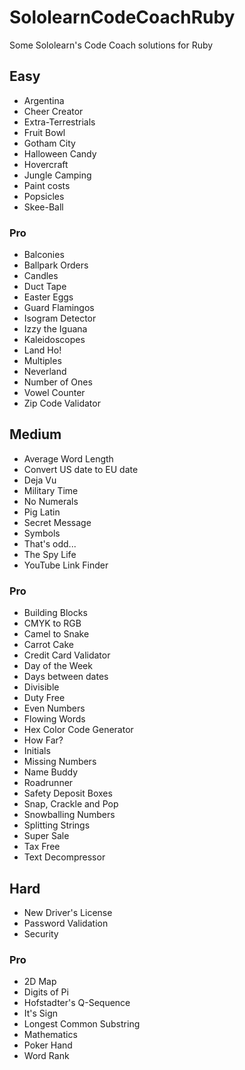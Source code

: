 # SololearnCodeCoachRuby
Some Sololearn's Code Coach solutions for Ruby

## Easy
* Argentina
* Cheer Creator
* Extra-Terrestrials
* Fruit Bowl
* Gotham City
* Halloween Candy
* Hovercraft
* Jungle Camping
* Paint costs
* Popsicles
* Skee-Ball

### Pro
* Balconies
* Ballpark Orders
* Candles
* Duct Tape
* Easter Eggs
* Guard Flamingos
* Isogram Detector
* Izzy the Iguana
* Kaleidoscopes
* Land Ho!
* Multiples
* Neverland
* Number of Ones
* Vowel Counter
* Zip Code Validator

## Medium
* Average Word Length
* Convert US date to EU date
* Deja Vu
* Military Time
* No Numerals
* Pig Latin
* Secret Message
* Symbols
* That's odd...
* The Spy Life
* YouTube Link Finder

### Pro
* Building Blocks
* CMYK to RGB
* Camel to Snake
* Carrot Cake
* Credit Card Validator
* Day of the Week
* Days between dates
* Divisible
* Duty Free
* Even Numbers
* Flowing Words
* Hex Color Code Generator
* How Far?
* Initials
* Missing Numbers
* Name Buddy
* Roadrunner
* Safety Deposit Boxes
* Snap, Crackle and Pop
* Snowballing Numbers
* Splitting Strings
* Super Sale
* Tax Free
* Text Decompressor

## Hard
* New Driver's License
* Password Validation
* Security

### Pro
* 2D Map
* Digits of Pi
* Hofstadter's Q-Sequence
* It's Sign
* Longest Common Substring
* Mathematics
* Poker Hand
* Word Rank
